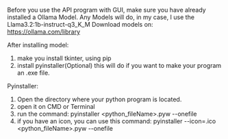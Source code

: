 Before you use the API program with GUI, make sure you have already installed a Ollama Model. Any Models will do, in my case, I use the Llama3.2:1b-instruct-q3_K_M
Download models on: 
https://ollama.com/library

After installing model:
1. make you install tkinter, using pip
2. install pyinstaller(Optional) this will do if you want to make your program an .exe file.

Pyinstaller:
1. Open the directory where your python program is located.
2. open it on CMD or Terminal
3. run the command: pyinstaller <python_fileName>.pyw --onefile
4. if you have an icon, you can use this command: pyinstaller --icon=<iconFileName>.ico <python_fileName>.pyw --onefile
